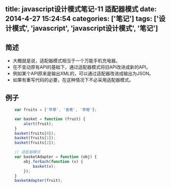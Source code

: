 title: javascript设计模式笔记-11 适配器模式
date: 2014-4-27 15:24:54
categories: ['笔记']
tags: ['设计模式', 'javascript', 'javascript设计模式', '笔记']
---

## 简述
* 大概就是说，适配器模式相当于一个万能手机充电器。
* 在不变动原有API的基础下，通过适配器模式将旧API改进成新的API。
* 例如某个API原来是输出XML的，可以通过适配器改进成输出为JSON。
* 如果有重写代码的必要，在这种情况下不必采用适配器模式。

<!-- more -->

## 例子
```javascript
	var fruits = ['苹果', '香蕉', '草莓'];

	var basket = function (fruit) {
		alert(fruit);
	}
	basket(fruits[0]);
	basket(fruits[1]);
	basket(fruits[2]);

	// 适配器模式
	var basketAdapter = function (obj) {
		obj.forEach(function (v) {
			basket(v);
		});
	}
	basketAdapter(fruit);
```
